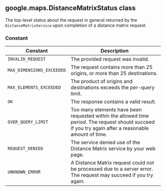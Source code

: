 <h2 id="DistanceMatrixStatus">
google.maps.DistanceMatrixStatus
class
</h2><p>The top-level status about the request in general returned by the <code>DistanceMatrixService</code> upon completion of a distance matrix request.</p><h3>Constant</h3><table summary="class DistanceMatrixStatus - Constants" width="100%">
<thead>
<tr><th>Constant</th>
<th>Description</th>
</tr></thead>
<tbody>
<tr>
<td><code>INVALID_REQUEST</code></td>
<td>The provided request was invalid.</td>
</tr>
<tr>
<td><code>MAX_DIMENSIONS_EXCEEDED</code></td>
<td>The request contains more than 25 origins, or more than 25 destinations.</td>
</tr>
<tr>
<td><code>MAX_ELEMENTS_EXCEEDED</code></td>
<td>The product of origins and destinations exceeds the per-query limit.</td>
</tr>
<tr>
<td><code>OK</code></td>
<td>The response contains a valid result.</td>
</tr>
<tr>
<td><code>OVER_QUERY_LIMIT</code></td>
<td>Too many elements have been requested within the allowed time period. The request should succeed if you try again after a reasonable amount of time.</td>
</tr>
<tr>
<td><code>REQUEST_DENIED</code></td>
<td>The service denied use of the Distance Matrix service by your web page.</td>
</tr>
<tr>
<td><code>UNKNOWN_ERROR</code></td>
<td>A Distance Matrix request could not be processed due to a server error. The request may succeed if you try again.</td>
</tr>
</tbody>
</table>